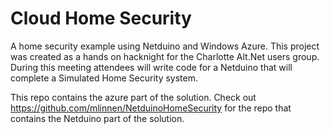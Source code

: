 Cloud Home Security
=================

A home security example using Netduino and Windows Azure.  This project was created as a hands on hacknight
for the Charlotte Alt.Net users group.  During this meeting attendees will write code for a Netduino
that will complete a Simulated Home Security system.

This repo contains the azure part of the solution.  Check out https://github.com/mlinnen/NetduinoHomeSecurity 
for the repo that contains the Netduino part of the solution.

